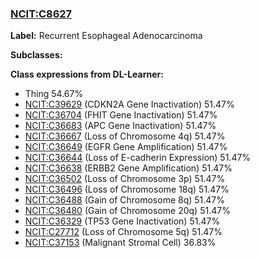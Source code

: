 
### [NCIT:C8627](http://purl.obolibrary.org/obo/NCIT_C8627)
**Label:** Recurrent Esophageal Adenocarcinoma

**Subclasses:** 

**Class expressions from DL-Learner:**

- Thing 54.67%
- [NCIT:C39629](http://purl.obolibrary.org/obo/NCIT_C39629) (CDKN2A Gene Inactivation) 51.47%
- [NCIT:C36704](http://purl.obolibrary.org/obo/NCIT_C36704) (FHIT Gene Inactivation) 51.47%
- [NCIT:C36683](http://purl.obolibrary.org/obo/NCIT_C36683) (APC Gene Inactivation) 51.47%
- [NCIT:C36667](http://purl.obolibrary.org/obo/NCIT_C36667) (Loss of Chromosome 4q) 51.47%
- [NCIT:C36649](http://purl.obolibrary.org/obo/NCIT_C36649) (EGFR Gene Amplification) 51.47%
- [NCIT:C36644](http://purl.obolibrary.org/obo/NCIT_C36644) (Loss of E-cadherin Expression) 51.47%
- [NCIT:C36638](http://purl.obolibrary.org/obo/NCIT_C36638) (ERBB2 Gene Amplification) 51.47%
- [NCIT:C36502](http://purl.obolibrary.org/obo/NCIT_C36502) (Loss of Chromosome 3p) 51.47%
- [NCIT:C36496](http://purl.obolibrary.org/obo/NCIT_C36496) (Loss of Chromosome 18q) 51.47%
- [NCIT:C36488](http://purl.obolibrary.org/obo/NCIT_C36488) (Gain of Chromosome 8q) 51.47%
- [NCIT:C36480](http://purl.obolibrary.org/obo/NCIT_C36480) (Gain of Chromosome 20q) 51.47%
- [NCIT:C36329](http://purl.obolibrary.org/obo/NCIT_C36329) (TP53 Gene Inactivation) 51.47%
- [NCIT:C27712](http://purl.obolibrary.org/obo/NCIT_C27712) (Loss of Chromosome 5q) 51.47%
- [NCIT:C37153](http://purl.obolibrary.org/obo/NCIT_C37153) (Malignant Stromal Cell) 36.83%


